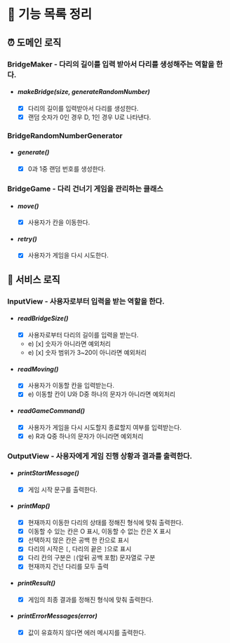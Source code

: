 # 📌 기능 목록 정리

## ⏰ 도메인 로직

### BridgeMaker - 다리의 길이를 입력 받아서 다리를 생성해주는 역할을 한다.

- #### _makeBridge(size, generateRandomNumber)_

  - [x] 다리의 길이를 입력받아서 다리를 생성한다.
  - [x] 랜덤 숫자가 0인 경우 D, 1인 경우 U로 나타낸다.

### BridgeRandomNumberGenerator

- #### _generate()_

  - [x] 0과 1중 랜덤 번호를 생성한다.

### BridgeGame - 다리 건너기 게임을 관리하는 클래스

- #### _move()_

  - [x] 사용자가 칸을 이동한다.

- #### _retry()_

  - [x] 사용자가 게임을 다시 시도한다.

## 📱 서비스 로직

### InputView - 사용자로부터 입력을 받는 역할을 한다.

- #### _readBridgeSize()_

  - [x] 사용자로부터 다리의 길이를 입력을 받는다.
  - e) [x] 숫자가 아니라면 예외처리
  - e) [x] 숫자 범위가 3~20이 아니라면 예외처리

- #### _readMoving()_

  - [x] 사용자가 이동할 칸을 입력받는다.
  - [x] e) 이동할 칸이 U와 D중 하나의 문자가 아니라면 예외처리

- #### _readGameCommand()_

  - [x] 사용자가 게임을 다시 시도할지 종료할지 여부를 입력받는다.
  - [x] e) R과 Q중 하나의 문자가 아니라면 예외처리

### OutputView - 사용자에게 게임 진행 상황과 결과를 출력한다.

- #### _printStartMessage()_

  - [x] 게임 시작 문구를 출력한다.

- #### _printMap()_

  - [x] 현재까지 이동한 다리의 상태를 정해진 형식에 맞춰 출력한다.
  - [x] 이동할 수 있는 칸은 O 표시, 이동할 수 없는 칸은 X 표시
  - [x] 선택하지 않은 칸은 공백 한 칸으로 표시
  - [x] 다리의 시작은 `[`, 다리의 끝은 `]`으로 표시
  - [x] 다리 칸의 구분은 `|`(앞뒤 공백 포함) 문자열로 구분
  - [x] 현재까지 건넌 다리를 모두 출력

- #### _printResult()_

  - [x] 게임의 최종 결과를 정해진 형식에 맞춰 출력한다.

- #### _printErrorMessages(error)_

  - [x] 값이 유효하지 않다면 에러 메시지를 출력한다.
